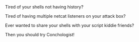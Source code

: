 Tired of your shells not having history?

Tired of having multiple netcat listeners on your attack box?

Ever wanted to share your shells with your script kiddie friends?

Then you should try Conchologist!